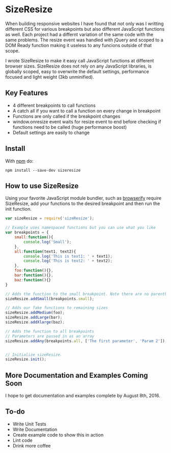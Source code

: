 # SizeResize

When building responsive websites I have found that not only was I writting different CSS for various breakpoints but also different JavaScript functions as well. Each project had a differnt variation of the same code with the same problems. The resize event was handled with jQuery and scoped to a DOM Ready function making it useless to any funcions outside of that scope.

I wrote SizeResize to make it easy call JavaScript functions at different browser sizes. SizeResize does not rely on any JavaScript libraries, is globally scoped, easy to overwrite the default settings, performance focused and light weight (3kb unminified).

## Key Features
* 4 different breakpoints to call functions
* A catch all if you want to call a function on every change in breakpoint 
* Functions are only called if the breakpoint changes
* window.onresize event waits for resize event to end before checking if functions need to be called (huge performance boost)
* Default settings are easily to change 

## Install

With [npm](https://www.npmjs.com/) do:

```
npm install --save-dev sizeresize
```

## How to use SizeResize

Using your favorite JavaScript module bundler, such as [browserify](http://browserify.org/) require SizeResize, add your functions to the desired breakpoint and then run the init function.

``` js
var sizeResize = require('sizeResize');

// Example uses namespaced functions but you can use what you like
var breakpoints = {
	small:function(){
		console.log('Small');
	},
	all:function(text1, text2){
		console.log('This is text1: ' + text1);
		console.log('This is text2: ' + text2);
	},
	foo:function(){},
	bar:function(){},
	baz:function(){}
}

// Adds the function to the small breakpoint. Note there are no parenthesis.
sizeResize.addSmall(breakpoints.small);

// Adds our fake functions to remaining sizes
sizeResize.addMedium(foo);
sizeResize.addLarge(bar);
sizeResize.addXlarge(baz);

// Adds the function to all breakpoints
// Parameters are passed in as an array
sizeResize.addAny(breakpoints.all, ['The first parameter', 'Param 2']);


// Initialize sizeResize. 
sizeResize.init();
```


## More Documentation and Examples Coming Soon
I hope to get documentation and examples complete by August 8th, 2016.

## To-do
* Write Unit Tests
* Write Documentation
* Create example code to show this in action
* Lint code
* Drink more coffee